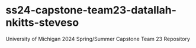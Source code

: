 # ss24-capstone-team23-datallah-nkitts-steveso
University of Michigan 2024 Spring/Summer Capstone Team 23 Repository 
